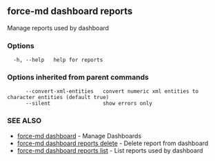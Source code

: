 ## force-md dashboard reports

Manage reports used by dashboard

### Options

```
  -h, --help   help for reports
```

### Options inherited from parent commands

```
      --convert-xml-entities   convert numeric xml entities to character entities (default true)
      --silent                 show errors only
```

### SEE ALSO

* [force-md dashboard](force-md_dashboard.md)	 - Manage Dashboards
* [force-md dashboard reports delete](force-md_dashboard_reports_delete.md)	 - Delete report from dashboard
* [force-md dashboard reports list](force-md_dashboard_reports_list.md)	 - List reports used by dashboard

